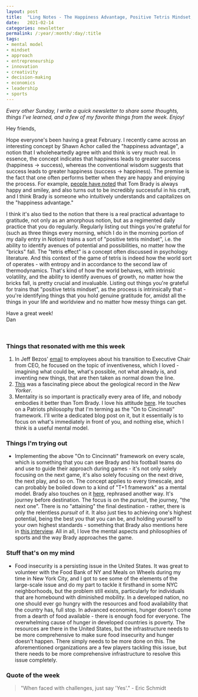 ```yaml
---
layout: post
title:  "Ling Notes - The Happiness Advantage, Positive Tetris Mindset, and Tackling Food Insecurity in America"
date:   2021-02-14
categories: newsletter
permalink: /:year/:month/:day/:title
tags:
- mental model
- mindset
- approach
- entrepreneurship
- innovation
- creativity
- decision-making
- economics
- leadership
- sports
---
```


*Every other Sunday, I write a quick newsletter to share some thoughts, things I've learned, and a few of my favorite things from the week. Enjoy!*

Hey friends,

Hope everyone's been having a great February. I recently came across an interesting concept by Shawn Achor called the "happiness advantage", a notion that I wholeheartedly agree with and think is very much real. In essence, the concept indicates that happiness leads to greater success (happiness → success), whereas the conventional wisdom suggests that success leads to greater happiness (success → happiness). The premise is the fact that one often performs better when they are happy and enjoying the process. For example, [people have noted](https://twitter.com/ROSEDRiiVE/status/1358959728945152003) that Tom Brady is always happy and smiley, and also turns out to be incredibly successful in his craft, and I think Brady is someone who intuitively understands and capitalizes on the "happiness advantage."

I think it's also tied to the notion that there is a real practical advantage to gratitude, not only as an amorphous notion, but as a regimented daily practice that you do regularly. Regularly listing out things you're grateful for (such as three things every morning, which I do in the morning portion of my daily entry in Notion) trains a sort of "positive tetris mindset", i.e. the ability to identify avenues of potential and possibilities, no matter how the "bricks" fall. The "tetris effect" is a concept often discussed in psychology literature. And this context of the game of tetris is indeed how the world sort of operates - with entropy and in accordance to the second law of thermodynamics. That's kind of how the world behaves, with intrinsic volatility, and the ability to identify avenues of growth, no matter how the bricks fall, is pretty crucial and invaluable. Listing out things you're grateful for trains that "positive tetris mindset", as the process is intrinsically that - you're identifying things that you hold genuine gratitude for, amidst all the things in your life and worldview and no matter how messy things can get.

Have a great week!\
Dan

<br>

### Things that resonated with me this week

1. In Jeff Bezos' [email](https://www.aboutamazon.com/news/company-news/email-from-jeff-bezos-to-employees) to employees about his transition to Executive Chair from CEO, he focused on the topic of inventiveness, which I loved - imagining what could be, what's possible, not what already is, and inventing new things, that are then taken as normal down the line.
2. [This](https://www.newyorker.com/magazine/2019/04/08/the-day-the-dinosaurs-died) was a fascinating piece about the geological record in the *New Yorker*.
3. Mentality is so important is practically every area of life, and nobody embodies it better than Tom Brady. I love his attitude [here](https://www.instagram.com/p/CLR4x_iLjPf/?igshid=bgmylf5hiaeb). He touches on a Patriots philosophy that I'm terming as the "On to Cincinnati" framework. I'll write a dedicated blog post on it, but it essentially is to focus on what's immediately in front of you, and nothing else, which I think is a useful mental model.

### Things I'm trying out

- Implementing the above "On to Cincinnati" framework on every scale, which is something that you can see Brady and his football teams do and use to guide their approach during games - it's not only solely focusing on the next game, it's also solely focusing on the next drive, the next play, and so on. The concept applies to every timescale, and can probably be boiled down to a kind of "T+1 framework" as a mental model. Brady also touches on it [here](https://www.instagram.com/p/CLACjpEgN4A/), rephrased another way. It's journey before destination. The focus is on the *pursuit*, the journey, "the next one". There is no "attaining" the final destination - rather, there is only the relentless *pursuit* of it. It also just ties to achieving one's highest potential, being the best *you* that you can be, and holding yourself to your own highest standards - something that Brady also mentions here in [this interview](https://www.youtube.com/watch?v=mKqmplOanHU). All in all, I love the mental aspects and philosophies of sports and the way Brady approaches the game.

### Stuff that's on my mind

- Food insecurity is a persisting issue in the United States. It was great to volunteer with the Food Bank of NY and Meals on Wheels during my time in New York City, and I got to see some of the elements of the large-scale issue and do my part to tackle it firsthand in some NYC neighborhoods, but the problem still exists, particularly for individuals that are homebound with diminished mobility. In a developed nation, no one should ever go hungry with the resources and food availability that the country has, full stop. In advanced economies, hunger doesn’t come from a dearth of food available - there is enough food for everyone. The overwhelming cause of hunger in developed countries is poverty. The resources are there in the United States, but the infrastructure needs to be more comprehensive to make sure food insecurity and hunger doesn't happen. There simply needs to be more done on this. The aforementioned organizations are a few players tackling this issue, but there needs to be more comprehensive infrastructure to resolve this issue completely.

### Quote of the week

> "When faced with challenges, just say 'Yes'." - Eric Schmidt
